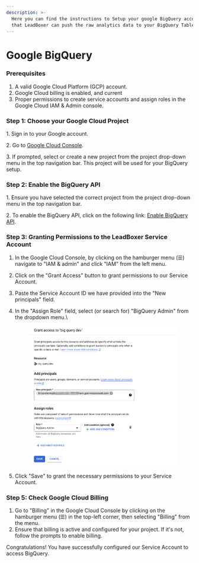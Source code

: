 ```yaml
---
description: >-
  Here you can find the instructions to Setup your google BigQuery account so
  that LeadBoxer can push the raw analytics data to your BigQuery Tables.
---
```


# Google BigQuery

### Prerequisites <a href="#h_cd7bfcb583" id="h_cd7bfcb583"></a>

1. A valid Google Cloud Platform (GCP) account.
2. Google Cloud billing is enabled, and current
3. Proper permissions to create service accounts and assign roles in the Google Cloud IAM & Admin console.

### Step 1: Choose your Google Cloud Project <a href="#h_2fe40bd98a" id="h_2fe40bd98a"></a>

1\. Sign in to your Google account.

2\. Go to [Google Cloud Console](https://console.cloud.google.com/).

3\. If prompted, select or create a new project from the project drop-down menu in the top navigation bar. This project will be used for your BigQuery setup.

### Step 2: Enable the BigQuery API <a href="#h_91c95db3aa" id="h_91c95db3aa"></a>

1\. Ensure you have selected the correct project from the project drop-down menu in the top navigation bar.

2\. To enable the BigQuery API, click on the following link: [Enable BigQuery API](https://console.developers.google.com/apis/library/bigquery-json.googleapis.com/).



### Step 3: Granting Permissions to the LeadBoxer Service Account <a href="#h_8d26a68353" id="h_8d26a68353"></a>

1. In the Google Cloud Console, by clicking on the hamburger menu (☰) navigate to "IAM & admin" and click "IAM" from the left menu.
2. Click on the "Grant Access" button to grant permissions to our Service Account.
3. Paste the Service Account ID we have provided into the "New principals" field.
4.  In the "Assign Role" field, select (or search for) "BigQuery Admin" from the dropdown menu.\


    <figure><img src="../../.gitbook/assets/IAM_–_IAM___Admin_–_big_query_dev_–_Google_Cloud_console.png" alt=""><figcaption></figcaption></figure>
5. Click "Save" to grant the necessary permissions to your Service Account.

### Step 5: Check Google Cloud Billing <a href="#h_d40acd97c3" id="h_d40acd97c3"></a>

1. Go to "Billing" in the Google Cloud Console by clicking on the hamburger menu (☰) in the top-left corner, then selecting "Billing" from the menu.
2. Ensure that billing is active and configured for your project. If it's not, follow the prompts to enable billing.

Congratulations! You have successfully configured our Service Account to access BigQuery.&#x20;

